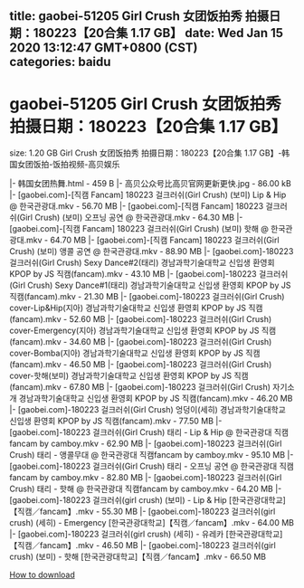 
title: gaobei-51205 Girl Crush 女团饭拍秀 拍摄日期：180223【20合集 1.17 GB】
date: Wed Jan 15 2020 13:12:47 GMT+0800 (CST)    
categories: baidu
---

# gaobei-51205 Girl Crush 女团饭拍秀 拍摄日期：180223【20合集 1.17 GB】
size: 1.20 GB
 Girl Crush 女团饭拍秀 拍摄日期：180223【20合集 1.17 GB】-韩国女团饭拍-饭拍视频-高贝娱乐
 
|- 韩国女团热舞.html - 459 B
|- 高贝公众号比高贝官网更新更快.jpg - 86.00 kB
|- [gaobei.com]-[직캠 Fancam] 180223 걸크러쉬(Girl Crush) (보미) Lip & Hip @ 한국관광대.mkv - 56.70 MB
|- [gaobei.com]-[직캠 Fancam] 180223 걸크러쉬(Girl Crush) (보미) 오프닝 공연 @ 한국관광대.mkv - 64.30 MB
|- [gaobei.com]-[직캠 Fancam] 180223 걸크러쉬(Girl Crush) (보미) 핫해 @ 한국관광대.mkv - 64.70 MB
|- [gaobei.com]-[직캠 Fancam] 180223 걸크러쉬(Girl Crush) (보미) 앵콜 공연 @ 한국관광대.mkv - 88.90 MB
|- [gaobei.com]-180223 걸크러쉬(Girl Crush) Sexy Dance#2(태리) 경남과학기술대학교 신입생 환영회 KPOP by JS 직캠(fancam).mkv - 43.10 MB
|- [gaobei.com]-180223 걸크러쉬(Girl Crush) Sexy Dance#1(태리) 경남과학기술대학교 신입생 환영회 KPOP by JS 직캠(fancam).mkv - 21.30 MB
|- [gaobei.com]-180223 걸크러쉬(Girl Crush) cover-Lip&Hip(지아) 경남과학기술대학교 신입생 환영회 KPOP by JS 직캠(fancam).mkv - 52.60 MB
|- [gaobei.com]-180223 걸크러쉬(Girl Crush) cover-Emergency(지아) 경남과학기술대학교 신입생 환영회 KPOP by JS 직캠(fancam).mkv - 34.60 MB
|- [gaobei.com]-180223 걸크러쉬(Girl Crush) cover-Bomba(지아) 경남과학기술대학교 신입생 환영회 KPOP by JS 직캠(fancam).mkv - 46.50 MB
|- [gaobei.com]-180223 걸크러쉬(Girl Crush) cover-핫해(보미) 경남과학기술대학교 신입생 환영회 KPOP by JS 직캠(fancam).mkv - 67.80 MB
|- [gaobei.com]-180223 걸크러쉬(Girl Crush) 자기소개 경남과학기술대학교 신입생 환영회 KPOP by JS 직캠(fancam).mkv - 46.20 MB
|- [gaobei.com]-180223 걸크러쉬(Girl Crush) 엉덩이(세히) 경남과학기술대학교 신입생 환영회 KPOP by JS 직캠(fancam).mkv - 77.50 MB
|- [gaobei.com]-180223 걸크러쉬(Girl Crush) 태리 - Lip & Hip @ 한국관광대 직캠fancam by camboy.mkv - 62.90 MB
|- [gaobei.com]-180223 걸크러쉬(Girl Crush) 태리 - 앵콜무대 @ 한국관광대 직캠fancam by camboy.mkv - 95.10 MB
|- [gaobei.com]-180223 걸크러쉬(Girl Crush) 태리 - 오프닝 공연 @ 한국관광대 직캠fancam by camboy.mkv - 82.80 MB
|- [gaobei.com]-180223 걸크러쉬(Girl Crush) 태리 - 핫해 @ 한국관광대 직캠fancam by camboy.mkv - 64.20 MB
|- [gaobei.com]-180223 걸크러쉬(girl crush) (보미) - Lip & Hip [한국관광대학교]【직캠／fancam】.mkv - 55.30 MB
|- [gaobei.com]-180223 걸크러쉬(girl crush) (세히) - Emergency [한국관광대학교]【직캠／fancam】.mkv - 64.00 MB
|- [gaobei.com]-180223 걸크러쉬(girl crush) (세히) - 유레카 [한국관광대학교]【직캠／fancam】.mkv - 46.50 MB
|- [gaobei.com]-180223 걸크러쉬(girl crush) (보미) - 핫해 [한국관광대학교]【직캠／fancam】.mkv - 66.50 MB

[How to download](https://bpcam.bemobtrk.com/go/2ceec3aa-1ca2-46d6-b9ff-aaa5c184517c?jno=91)